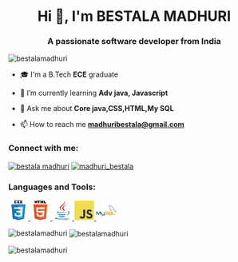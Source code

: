 <h1 align="center">Hi 👋, I'm BESTALA MADHURI</h1>
<h3 align="center">A passionate software developer from India</h3>

<p align="left"> <img src="https://komarev.com/ghpvc/?username=bestalamadhuri&label=Profile%20views&color=0e75b6&style=flat" alt="bestalamadhuri" /> </p>

- 🎓 I'm a B.Tech **ECE** graduate

- 🌱 I’m currently learning **Adv java, Javascript**

- 💬 Ask me about **Core java,CSS,HTML,My SQL**

- 📫 How to reach me **madhuribestala@gmail.com**


<h3 align="left">Connect with me:</h3>
<p align="left">
<a href="https://linkedin.com/in/bestala madhuri" target="blank"><img align="center" src="https://raw.githubusercontent.com/rahuldkjain/github-profile-readme-generator/master/src/images/icons/Social/linked-in-alt.svg" alt="bestala madhuri" height="30" width="40" /></a>
<a href="https://instagram.com/madhuri_bestala" target="blank"><img align="center" src="https://raw.githubusercontent.com/rahuldkjain/github-profile-readme-generator/master/src/images/icons/Social/instagram.svg" alt="madhuri_bestala" height="30" width="40" /></a>
<p align="left">

<h3 align="left">Languages and Tools:</h3>
<p align="left"> <a href="https://www.w3schools.com/css/" target="_blank" rel="noreferrer"> <img src="https://raw.githubusercontent.com/devicons/devicon/master/icons/css3/css3-original-wordmark.svg" alt="css3" width="40" height="40"/> </a>               <a href="https://www.w3.org/html/" target="_blank" rel="noreferrer"> <img src="https://raw.githubusercontent.com/devicons/devicon/master/icons/html5/html5-original-wordmark.svg" alt="html5" width="40" height="40"/> </a>
  <a href="https://www.java.com" target="_blank" rel="noreferrer"> <img src="https://raw.githubusercontent.com/devicons/devicon/master/icons/java/java-original.svg" alt="java" width="40" height="40"/> </a> <a href="https://developer.mozilla.org/en-US/docs/Web/JavaScript" target="_blank" rel="noreferrer"> <img src="https://raw.githubusercontent.com/devicons/devicon/master/icons/javascript/javascript-original.svg" alt="javascript" width="40" height="40"/> </a> 
  <a href="https://www.mysql.com/" target="_blank" rel="noreferrer"> <img src="https://raw.githubusercontent.com/devicons/devicon/master/icons/mysql/mysql-original-wordmark.svg" alt="mysql" width="40" height="40"/> </a> </p>

<p><img align="left" src="https://github-readme-stats.vercel.app/api/top-langs?username=bestalamadhuri&show_icons=true&locale=en&layout=compact" alt="bestalamadhuri" /></p>

<p>&nbsp;<img align="center" src="https://github-readme-stats.vercel.app/api?username=bestalamadhuri&show_icons=true&locale=en" alt="bestalamadhuri" /></p>

<p><img align="center" src="https://github-readme-streak-stats.herokuapp.com/?user=bestalamadhuri&" alt="bestalamadhuri" /></p>
